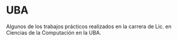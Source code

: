 # UBA
Algunos de los trabajos prácticos realizados en la carrera de Lic. en Ciencias de la Computación en la UBA.
